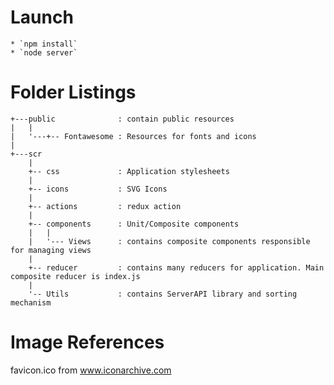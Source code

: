 # Launch
    * `npm install`
    * `node server`


# Folder Listings

    +---public              : contain public resources
    |   |
    |   '---+-- Fontawesome : Resources for fonts and icons
    |
    +---scr
        |
        +-- css             : Application stylesheets
        |
        +-- icons           : SVG Icons
        |
        +-- actions         : redux action
        |
        +-- components      : Unit/Composite components
        |   |
        |   '--- Views      : contains composite components responsible for managing views
        |
        +-- reducer         : contains many reducers for application. Main composite reducer is index.js
        |
        '-- Utils           : contains ServerAPI library and sorting mechanism


# Image References
favicon.ico from www.iconarchive.com